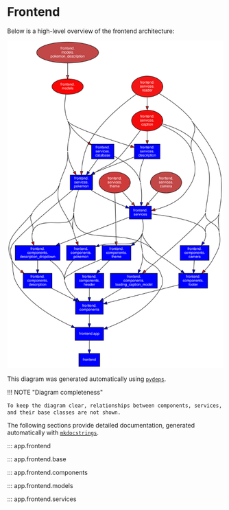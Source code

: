 # Frontend

Below is a high-level overview of the frontend architecture:

[![Frontend Architecture Overview](../assets/code/frontend.svg)](../assets/code/frontend.svg)

This diagram was generated automatically using [`pydeps`](https://pypi.org/project/pydeps/).

!!! NOTE "Diagram completeness"

    To keep the diagram clear, relationships between components, services, and their base classes are not shown.

The following sections provide detailed documentation, generated automatically with [`mkdocstrings`](https://mkdocstrings.github.io/).

::: app.frontend

::: app.frontend.base

::: app.frontend.components

::: app.frontend.models

::: app.frontend.services
